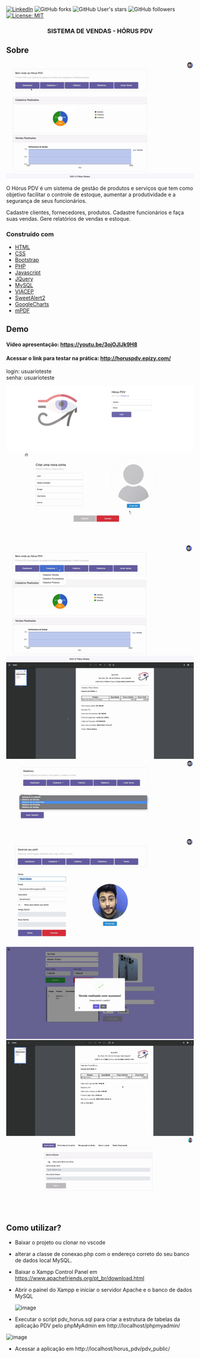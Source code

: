 [![LinkedIn][linkedin-shield]][linkedin-url]
![GitHub forks](https://img.shields.io/github/forks/oliveiradeflavio/horus_pdv?style=for-the-badge)
![GitHub User's stars](https://img.shields.io/github/stars/oliveiradeflavio?style=for-the-badge)
![GitHub followers](https://img.shields.io/github/followers/oliveiradeflavio?style=for-the-badge)
[![License: MIT](https://img.shields.io/badge/License-MIT-yellow.svg)](https://github.com/oliveiradeflavio/horus_pdv/blob/main/LICENSE)


<h3 align="center">SISTEMA DE VENDAS - HÓRUS PDV</h3>


<!-- ABOUT THE PROJECT -->
## Sobre 

[![tela inicial][product-screenshot]]()


O Hórus PDV é um sistema de gestão de produtos e serviços que tem como objetivo facilitar o controle de estoque, aumentar a produtividade e a segurança de seus funcionários.

Cadastre clientes, fornecedores, produtos. Cadastre funcionários e faça suas vendas. Gere relatórios de vendas e estoque.


### Construído com

* [HTML](https://www.w3schools.com/html/)
* [CSS](https://www.w3schools.com/css/)
* [Bootstrap](https://getbootstrap.com/)
* [PHP](https://www.php.net/)
* [Javascript](https://www.javascript.com/)
* [JQuery](https://jquery.com/download/)
* [MySQL](https://www.mysql.com/)
* [VIACEP](https://viacep.com.br/)
* [SweetAlert2](https://sweetalert2.github.io/)
* [GoogleCharts](https://developers.google.com/chart)
* [mPDF](https://mpdf.github.io/)

<!-- USAGE EXAMPLES -->
## Demo

#### Vídeo apresentação: https://youtu.be/3ojOJlJk9H8

#### Acessar o link para testar na prática: http://horuspdv.epizy.com/

login: usuarioteste<br>
senha: usuarioteste

![Login](https://github.com/oliveiradeflavio/horus_pdv/blob/main/screen/login.png)
![Registrar](https://github.com/oliveiradeflavio/horus_pdv/blob/main/screen/registrar.png)
![MCadastros](https://github.com/oliveiradeflavio/horus_pdv/blob/main/screen/menu_cadastros.png)
![HistoricoVenda](https://github.com/oliveiradeflavio/horus_pdv/blob/main/screen/relatorio_historico_venda.png)
![MenuRelatorios](https://github.com/oliveiradeflavio/horus_pdv/blob/main/screen/menu_relatorios.png)
![PerfilUsuario](https://github.com/oliveiradeflavio/horus_pdv/blob/main/screen/perfil_usuario.png)
![Venda](https://github.com/oliveiradeflavio/horus_pdv/blob/main/screen/tela_venda.png)
![ImpressaoVenda](https://github.com/oliveiradeflavio/horus_pdv/blob/main/screen/impressao_venda.png)
![Configuracoes](https://github.com/oliveiradeflavio/horus_pdv/blob/main/screen/configuracoes.png)


<!-- MARKDOWN LINKS & IMAGES -->
<!-- https://www.markdownguide.org/basic-syntax/#reference-style-links -->
[linkedin-shield]: https://img.shields.io/badge/-LinkedIn-black.svg?style=for-the-badge&logo=linkedin&colorB=555
[linkedin-url]: https://www.linkedin.com/in/fladoliveira/
[product-screenshot]: https://raw.githubusercontent.com/oliveiradeflavio/horus_pdv/main/screen/dashboard.png

## Como utilizar?

- Baixar o projeto ou clonar no vscode
- alterar a classe de conexao.php com o endereço correto do seu banco de dados local MySQL.
- Baixar o Xampp Control Panel em https://www.apachefriends.org/pt_br/download.html
- Abrir o painel do Xampp e iniciar o servidor Apache e o banco de dados MySQL

  ![image](https://github.com/vtorresdantas/Pdv-Horus/assets/62342894/957e7537-a2b2-402f-ab4f-6600686157b8)

- Executar o script pdv_horus.sql para criar a estrutura de tabelas da aplicação PDV pelo phpMyAdmin em http://localhost/phpmyadmin/

![image](https://github.com/vtorresdantas/Pdv-Horus/assets/62342894/0b86a795-78da-4f8c-8b14-613ed5b104b1)

- Acessar a aplicação em http://localhost/horus_pdv/pdv_public/

